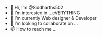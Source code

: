 - 👋 Hi, I’m @Siddharths502
- 👀 I’m interested in ...eVERYTHING
- 🌱 I’m currently Web designer & Developer
- 💞️ I’m looking to collaborate on ...
- 📫 How to reach me ...

<!---
Siddharths502/Siddharths502 is a ✨ special ✨ repository because its `README.md` (this file) appears on your GitHub profile.
You can click the Preview link to take a look at your changes.
--->
